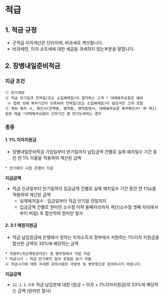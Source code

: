 # 적급

## 1. 적금 규정

- 군적금 이자계산은 단리이며, 비과세로 계산됩니다.
- 비과세란, 이자 소득세에 대한 세금을 과세하지 않는부분을 말합니다.

## 2. 장병내일준비적금

### 지급 조건

```
① 만기계좌
② 적금 만기일과 전역일(또는 소집해제일)이 일치하는 고객 * 대체복무요원은 예외
 ※ 법에 의해 복무기간이 단축되어 전역일(또는 소집해제일)이 앞당겨진 고객 포함
③ 계좌 해지 시, 확인서(전역증, 병역증, 병적증명서, 대체복무요원 복무확인서* 中 택1) 원본 제출 *대체복무요원이 근무기간 중 만기도래하는 경우
```

### 종류 

#### 1. 1% 이자지원금
- 장병내일준비적금 가입일부터 만기일까지 납입금액 건별로 실제 예치일수 기간 동안 연 1% 이율을 적용하여 계산된 금액 

```
* 만기해지 시점 은행이 지급
```
**지급금액**
- 적금 신규일부터 만기일까지 입금금액 건별로 실제 예치일수 기간 동안 연 1%p를
적용하여 계산된 금액
  - 실제예치일수 : 입금일부터 적금 만기일 전일까지
  - 입금금액 건별로 원미만 소수점 이하 둘째자리까지 계산(소수점 셋째 자리에서부터 버림) 후 합산하여 원미만 절사


#### 2. 3:1 매칭지원금
- 적금 납입원금에 은행에서 정하는 이자소득과 정부에서 지원하는 1%이자 지원금을 합산한 금액의 33%에 해당하는 금액

```
* 국방부(국군재정관리단) 및 병무청에서 직접 지급
* 지급시기 : 적금 만기해지 일이 포함된 분기 익월
※ 지급시기에 대한 자세한 문의사항은 국방부 및 병무청으로 문의하시기 바랍니다. 
```
**지급금액**
- `22.1.1.이후` 적금 납입분에 대한 (원금 + 이자 + 1%이자지원금)의 33%에 해당하는 금액 (원미만 절사)
